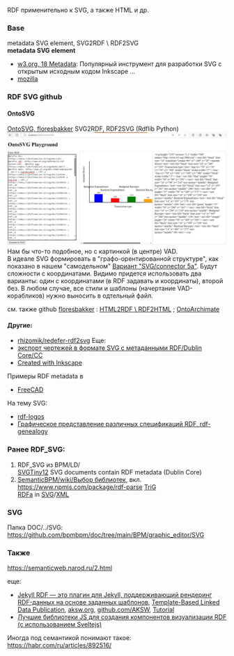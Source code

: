 
RDF применительно к SVG, а также HTML и др.
### Base
metadata SVG element, SVG2RDF \ RDF2SVG   
**metadata SVG element**
- [w3.org, 18 Metadata](https://www.w3.org/TR/SVGTiny12/metadata.html): Популярный инструмент для разработки SVG с открытым исходным кодом Inkscape ...
- [mozilla](https://developer.mozilla.org/en-US/docs/Web/SVG/Element/metadata)

### RDF SVG github
#### OntoSVG
[OntoSVG, floresbakker](https://github.com/floresbakker/OntoSVG) SVG2RDF, RDF2SVG (Rdflib Python)
![ris](https://github.com/floresbakker/OntoSVG/raw/main/Examples/Playground.png) 
Нам бы что-то подобное, но с картинкой (в центре) VAD.  
В идеале SVG формировать в "графо-орентированной структуре", как показано в нашем "самодельном" [Вариант "SVG/connector 5a"](https://github.com/bpmbpm/doc/blob/main/test/SVG/README.md#svgconnector_5a). 
Будут сложности с координатами. Видимо придется использовать два варианты: один с координатами (в RDF задавать и координаты), второй без. В любом случае, все стили и шаблоны (начертание VAD-корабликов) нужно выносить в одтельный файл.

см. также github [floresbakker](https://github.com/floresbakker) : [HTML2RDF \ RDF2HTML](https://github.com/floresbakker/htmlvoc) ; [OntoArchimate](https://github.com/floresbakker/OntoArchimate)

#### Другие:  
- [rhizomik/redefer-rdf2svg](https://github.com/rhizomik/redefer-rdf2svg)
Еще:
- [экспорт чертежей в формате SVG с метаданными RDF/Dublin Core/CC](https://gist.github.com/nfreear/ca0decd2c14e2bbdaf70)
- [Created with Inkscape](https://gist.github.com/emmanuelgeoffray/2986983)

Примеры RDF metadata в
- [FreeCAD](https://forum.freecad.org/viewtopic.php?style=8&t=88097)

На тему SVG:
- [rdf-logos](https://github.com/cygri/rdf-logos/blob/master/index.html)
- [Графическое представление различных спецификаций RDF, rdf-genealogy](https://github.com/pchampin/rdf-genealogy)

### Ранее RDF_SVG:
1. RDF_SVG из BPM/LD/  
[SVGTiny12](https://www.w3.org/TR/2008/REC-SVGTiny12-20081222/metadata.html#MetadataAttributes) SVG documents contain RDF metadata (Dublin Core)  
2. [SemanticBPM/wiki/Выбор библиотек](https://github.com/bpmbpm/SemanticBPM/wiki/%D0%92%D1%8B%D0%B1%D0%BE%D1%80-%D0%B1%D0%B8%D0%B1%D0%BB%D0%B8%D0%BE%D1%82%D0%B5%D0%BA#rdf_svg), вкл.   
https://www.npmjs.com/package/rdf-parse [TriG](https://www.w3.org/TR/trig/)   
[RDFa](https://www.w3.org/TR/2008/REC-SVGTiny12-20081222/metadata.html#MetadataAttributes) in [SVG](https://www.w3.org/TR/SVGTiny12/)/[XML](https://html.spec.whatwg.org/multipage/)

### SVG
Папка DOC/../SVG: https://github.com/bpmbpm/doc/tree/main/BPM/graphic_editor/SVG

### Также
https://semanticweb.narod.ru/2.html

еще:
- [Jekyll RDF — это плагин для Jekyll, поддерживающий рендеринг RDF-данных на основе заданных шаблонов](https://kbss.felk.cvut.cz/web/open-mic-jekyll-rdf), [Template-Based Linked Data Publication](https://arxiv.org/pdf/2201.00618), [aksw.org](https://aksw.org/Projects/JekyllRDF.html), [github.com/AKSW](https://github.com/AKSW/jekyll-rdf), [Tutorial](https://github.com/white-gecko/JekyllRDF-Tutorial/blob/master/README.md)
- [Лучшие библиотеки JS для создания компонентов визуализации RDF (с использованием Sveltejs)](https://forum.solidproject.org/t/best-js-libraries-to-help-build-visualisation-components-of-rdf-using-sveltejs/2548)

 Иногда под семантикой понимают такое: https://habr.com/ru/articles/892516/
